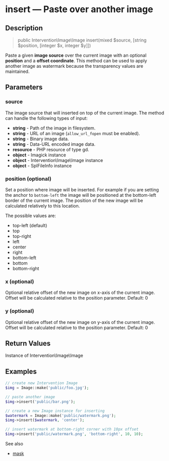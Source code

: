 # insert — Paste over another image

## Description

> public Intervention\Image\Image insert(mixed $source, [string $position, [integer $x, integer $y]])

Paste a given **image source** over the current image with an optional **position** and a **offset coordinate**. This method can be used to apply another image as watermark because the transparency values are maintained.


## Parameters

### source
The image source that will inserted on top of the current image. The method can handle the following types of input:

- **string** - Path of the image in filesystem.
- **string** - URL of an image (```allow_url_fopen``` must be enabled).
- **string** - Binary image data.
- **string** - Data-URL encoded image data.
- **resource** - PHP resource of type gd.
- **object** - Imagick instance
- **object** - Intervention\Image\Image instance
- **object** - SplFileInfo instance

### position (optional)
Set a position where image will be inserted. For example if you are setting the anchor to ```bottom-left``` the image will be positioned at the bottom-left border of the current image. The position of the new image will be calculated relatively to this location.

The possible values are:

- top-left (default)
- top
- top-right
- left
- center
- right
- bottom-left
- bottom
- bottom-right

### x (optional)
Optional relative offset of the new image on x-axis of the current image. Offset will be calculated relative to the position parameter. Default: 0

### y (optional)
Optional relative offset of the new image on y-axis of the current image. Offset will be calculated relative to the position parameter. Default: 0

## Return Values
Instance of Intervention\Image\Image

## Examples

```php
// create new Intervention Image
$img = Image::make('public/foo.jpg');

// paste another image
$img->insert('public/bar.png');

// create a new Image instance for inserting
$watermark = Image::make('public/watermark.png');
$img->insert($watermark, 'center');

// insert watermark at bottom-right corner with 10px offset
$img->insert('public/watermark.png', 'bottom-right', 10, 10);
```

See also

- [mask](/api/mask)

